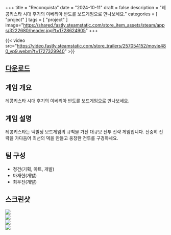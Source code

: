 +++
title = "Reconquista"
date = "2024-10-11"
draft = false
description = "레콩키스타 시대 후기의 이베리아 반도를 보드게임으로 만나보세요."
categories = [
    "project"
]
tags = [
    "project"
]
image="https://shared.fastly.steamstatic.com/store_item_assets/steam/apps/3222680/header.jpg?t=1728624905"
+++

{{< video src="https://video.fastly.steamstatic.com/store_trailers/257054152/movie480_vp9.webm?t=1727329940" >}}

## [다운로드](https://store.steampowered.com/app/3222680/_/?l=korean)

## 게임 개요
레콩키스타 시대 후기의 이베리아 반도를 보드게임으로 만나보세요.

## 게임 설명
레콩키스타는 덱빌딩 보드게임의 규칙을 가진 대규모 전투 전략 게임입니다. 신중히 전략을 가다듬어 최선의 덱을 만들고 웅장한 전투를 구경하세요.

## 팀 구성
- 정건(기획, 아트, 개발)
- 마재현(개발)
- 최우진(개발)

## 스크린샷
![](https://shared.fastly.steamstatic.com/store_item_assets/steam/apps/3222680/ss_38b8ea6ce7d78b40c89e34a68d4e3061f56bc815.jpg?t=1728624905)   
![](https://shared.fastly.steamstatic.com/store_item_assets/steam/apps/3222680/ss_0b331ef38026f9a6c1eb783a9fc1fcb2f930e66f.jpg?t=1728624905)   
![](https://shared.fastly.steamstatic.com/store_item_assets/steam/apps/3222680/ss_ff7e934294f8a4955e885d516be851e9a91f4ed4.jpg?t=1728624905)   
![](https://shared.fastly.steamstatic.com/store_item_assets/steam/apps/3222680/ss_8538ce345a637dc2ead72d5cd1a4f00f69197bf0.jpg?t=1728624905)    